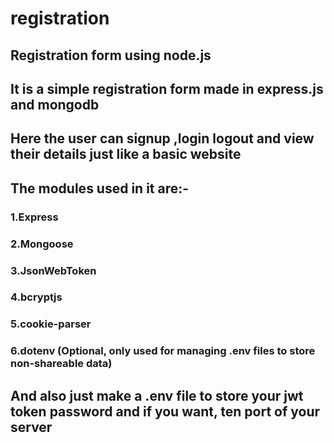 # registration
## Registration form using node.js

## It is a simple registration form made in express.js and mongodb
## Here the user can signup ,login logout and view their details just like a basic website

## The modules used in it are:-
### 1.Express
### 2.Mongoose
### 3.JsonWebToken
### 4.bcryptjs
### 5.cookie-parser
### 6.dotenv (Optional, only used for managing .env files to store non-shareable data)

## And also just make a .env file to store your jwt token password and if you want, ten port of your server
